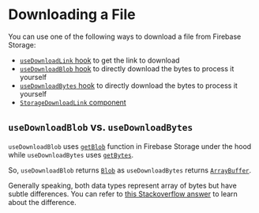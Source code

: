 # Downloading a File

You can use one of the following ways to download a file from Firebase Storage:

 - [`useDownloadLink` hook](../hooks/useDownloadLink.md) to get the link to download
 - [`useDownloadBlob` hook](../hooks/useDownloadBlob.md) to directly download the bytes to process it yourself
 - [`useDownloadBytes` hook](../hooks/useDownloadBytes.md) to directly download the bytes to process it yourself
 - [`StorageDownloadLink` component](../components/StorageDownloadLink.md)

## `useDownloadBlob` vs. `useDownloadBytes`

`useDownloadBlob` uses [`getBlob`][getBlobRefDoc] function in Firebase Storage under the hood while `useDownloadBytes` uses [`getBytes`][getBytesRefDoc].

So, `useDownloadBlob` returns [`Blob`][BlobRef] as `useDownloadBytes` returns [`ArrayBuffer`][ArrayBufferRefDoc].

Generally speaking, both data types represent array of bytes but have subtle differences. You can refer to [this Stackoverflow answer](https://stackoverflow.com/a/39951543/2926992) to learn about the difference.

[getBlobRefDoc]: https://firebase.google.com/docs/reference/js/storage#getblob
[getBytesRefDoc]: https://firebase.google.com/docs/reference/js/storage#getbytes
[BlobRef]: https://developer.mozilla.org/en-US/docs/Web/API/Blob
[ArrayBufferRefDoc]: https://developer.mozilla.org/en-US/docs/Web/JavaScript/Reference/Global_Objects/ArrayBuffer